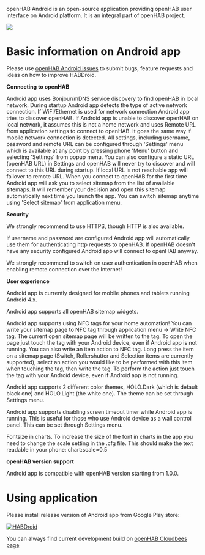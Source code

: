 openHAB Android is an open-source application providing openHAB user interface on Android platform. It is an integral part of openHAB project.

<img src="http://www.openhab.org/images/ui/android-screens.png">

# Basic information on Android app

Please use [openHAB Android issues](https://github.com/openhab/openhab.android/issues) to submit bugs, feature requests and ideas on how to improve HABDroid.

**Connecting to openHAB**

Android app uses Bonjour/mDNS service discovery to find openHAB in local network. During startup Android app detects the type of active network connection. If WiFi/Ethernet is used for network connection Android app tries to discover openHAB.
If Android app is unable to discover openHAB on local network, it assumes this is not a home network and uses Remote URL from application settings to connect to openHAB. It goes the same way if mobile network connection is detected. All settings, including username, password and remote URL can be configured through 'Settings' menu which is available at any point by pressing phone 'Menu' button and selecting 'Settings' from popup menu. You can also configure a static URL (openHAB URL) in Settings and openHAB will never try to discover and will connect to this URL during startup. If local URL is not reachable app will failover to remote URL.
When you connect to openHAB for the first time Android app will ask you to select sitemap from the list of available sitemaps. It will remember your decision and open this sitemap automatically next time you launch the app. You can switch sitemap anytime using 'Select sitemap' from application menu.

**Security**

We strongly recommend to use HTTPS, though HTTP is also available.

If username and password are configured Android app will automatically use them for authenticating http requests to openHAB. If openHAB doesn't have any security configured Android app will connect to openHAB anyway.

We strongly recommend to switch on user authentication in openHAB when enabling remote connection over the Internet!

**User experience**

Android app is currently designed for mobile phones and tablets running Android 4.x.

Android app supports all openHAB sitemap widgets.

Android app supports using NFC tags for your home automation!
You can write your sitemap page to NFC tag through application menu -> Write NFC tag. The current open sitemap page will be written to the tag. To open the page just touch the tag with your Android device, even if Android app is not running.
You can also write an item action to NFC tag. Long press the item on a sitemap page (Switch, Rollershutter and Selection items are currently supported), select an action you would like to be performed with this item when touching the tag, then write the tag. To perform the action just touch the tag with your Android device, even if Android app is not running.

Android app supports 2 different color themes, HOLO.Dark (which is default black one) and HOLO.Light (the white one). The theme can be set through Settings menu.

Android app supports disabling screen timeout timer while Android app is running. This is useful for those who use Android device as a wall control panel. This can be set through Settings menu.

Fontsize in charts. To increase the size of the font in charts in the app you need to change the scale setting in the .cfg file.
This should make the text readable in your phone:
chart:scale=0.5


**openHAB version support**

Android app is compatible with openHAB version starting from 1.0.0.

# Using application

Please install release version of Android app from Google Play store:

[![HABDroid](http://www.androiddocs.com/images/brand/en_generic_rgb_wo_45.png)](https://play.google.com/store/apps/details?id=org.openhab.habdroid)

You can always find current development build on [openHAB Cloudbees page](https://openhab.ci.cloudbees.com/job/HABDroid/)
